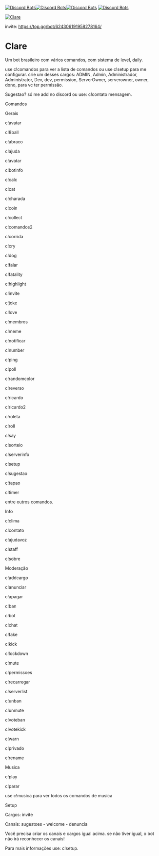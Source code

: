 [![Discord Bots](https://top.gg/api/widget/status/624306191958278164.svg)](https://top.gg/bot/624306191958278164)[![Discord Bots](https://top.gg/api/widget/upvotes/624306191958278164.svg)](https://top.gg/bot/624306191958278164)[![Discord Bots](https://top.gg/api/widget/lib/624306191958278164.svg)](https://top.gg/bot/624306191958278164)
[![Discord Bots](https://top.gg/api/widget/owner/624306191958278164.svg)](https://top.gg/bot/624306191958278164)

<a href="https://top.gg/bot/624306191958278164" >
  <img src="https://top.gg/api/widget/624306191958278164.svg" alt="Clare" />
</a>


invite: https://top.gg/bot/624306191958278164/
# Clare
Um bot brasileiro com vários comandos, com sistema de level, daily.


use c!comandos para ver a lista de comandos 
ou use c!setup para me configurar.
crie um desses cargos: ADMIN, Admin, Administrador, Administrator, Dev, dev, permission, ServerOwner, serverowner, owner, dono, para vc ter permissão.

Sugestao? só me add no discord ou use: c!contato mensagem.

Comandos

Gerais

c!avatar

c!8ball

c!abraco

c!ajuda

c!avatar

c!botinfo

c!calc

c!cat

c!charada

c!coin

c!collect

c!comandos2

c!corrida

c!cry

c!dog

c!falar

c!fatality

c!highlight

c!invite

c!joke

c!love

c!membros

c!meme

c!notificar

c!number

c!ping

c!poll

c!randomcolor

c!reverso

c!ricardo

c!ricardo2

c!roleta

c!roll

c!say

c!sorteio

c!serverinfo

c!setup

c!sugestao

c!tapao

c!timer

entre outros comandos.

Info

c!clima

c!contato

c!ajudavoz

c!staff

c!sobre

Moderação

c!addcargo

c!anunciar

c!apagar

c!ban

c!bot

c!chat

c!fake

c!kick

c!lockdown

c!mute

c!permissoes

c!recarregar

c!serverlist

c!unban

c!unmute

c!voteban

c!votekick

c!warn

c!privado

c!rename

Musica

c!play

c!parar

use c!musica para ver todos os comandos de musica

Setup

Cargos: invite

Canais: sugestoes - welcome - denuncia

Você precisa criar os canais e cargos igual acima. se não tiver igual, o bot não irá reconhecer os canais!

Para mais informações use: c!setup.


 

